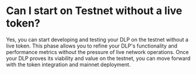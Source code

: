 # Can I start on Testnet without a live token?

Yes, you can start developing and testing your DLP on the testnet without a live token. This phase allows you to refine your DLP's functionality and performance metrics without the pressure of live network operations. Once your DLP proves its viability and value on the testnet, you can move forward with the token integration and mainnet deployment.
